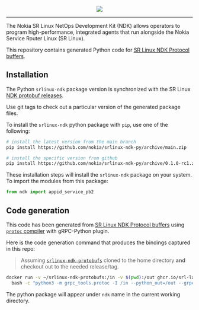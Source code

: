 <p align=center><a href="https://learn.srlinux.dev"><img src=https://gitlab.com/rdodin/pics/-/wikis/uploads/0102e45007f7fcc357aacdffe61e9555/srl-ndk-py.svg?sanitize=true/></a></p>

---

The Nokia SR Linux NetOps Development Kit (NDK) allows operators to program high-performance, integrated agents that run alongside the Nokia Service Router Linux (SR Linux).

This repository contains generated Python code for [SR Linux NDK Protocol buffers](https://github.com/nokia/srlinux-ndk-protobufs).

## Installation
The Python `srlinux-ndk` package version is synchronized with the SR Linux [NDK protobuf releases](https://github.com/nokia/srlinux-ndk-protobufs).

Use git tags to check out a particular version of the generated package files.

To install the `srlinux-ndk` python package with `pip`, use one of the following:

```bash
# install the latest version from the main branch
pip install https://github.com/nokia/srlinux-ndk-py/archive/main.zip

# install the specific version from github
pip install https://github.com/nokia/srlinux-ndk-py/archive/0.1.0-rc1.zip
```

These installation steps will install the `srlinux-ndk` package on your system. To import the modules from this package:

```py
from ndk import appid_service_pb2
```

## Code generation
This code has been generated from [SR Linux NDK Protocol buffers](https://github.com/nokia/srlinux-ndk-protobufs) using [`protoc` compiler](https://github.com/srl-labs/protoc-container) with gRPC-Python plugin.

Here is the code generation command that produces the bindings captured in this repo:

> Assuming [`srlinux-ndk-protobufs`](https://github.com/nokia/srlinux-ndk-protobufs) cloned to the home directory **and** checkout out to the needed release/tag.

```bash
docker run -v ~/srlinux-ndk-protobufs:/in -v $(pwd):/out ghcr.io/srl-labs/protoc \
  bash -c "python3 -m grpc_tools.protoc -I /in --python_out=/out --grpc_python_out=/out ndk/*.proto"
```

The python package will appear under `ndk` name in the current working directory.